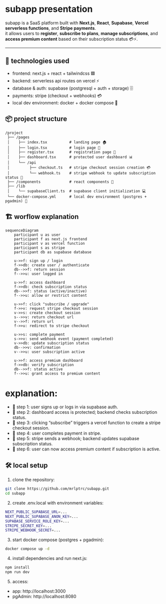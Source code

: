 # subapp presentation

subapp is a SaaS platform built with **Next.js**, **React**, **Supabase**, **Vercel serverless functions**, and **Stripe payments**.  
it allows users to **register**, **subscribe to plans**, **manage subscriptions**, and **access premium content** based on their subscription status 💳⚡.

---

## 🚀 technologies used

- frontend: next.js + react + tailwindcss 🟦  
- backend: serverless api routes on vercel ⚡  
- database & auth: supabase (postgresql + auth + storage) 🗄️  
- payments: stripe (checkout + webhooks) 💳  
- local dev environment: docker + docker compose 🐳

## 📦 project structure

```text
/project  
 ├── /pages
 │    ├── index.tsx          # landing page 🏠
 │    ├── login.tsx          # login page 🔑
 │    ├── register.tsx       # registration page 📝
 │    ├── dashboard.tsx      # protected user dashboard 📊
 │    └── /api
 │         ├── checkout.ts   # stripe checkout session creation 💳
 │         └── webhook.ts    # stripe webhook to update subscription status 🔔
 ├── /components             # react components 🧩
 ├── /lib
 │    └── supabaseClient.ts  # supabase client initialization 💻
 └── docker-compose.yml      # local dev environment (postgres + pgadmin) 🐳
```

## 🏗 worflow explanation

```mermaid
sequenceDiagram
    participant u as user
    participant f as next.js frontend
    participant v as vercel function
    participant s as stripe
    participant db as supabase database

    u->>f: sign up / login
    f->>db: create user / authenticate
    db-->>f: return session
    f-->>u: user logged in

    u->>f: access dashboard
    f->>db: check subscription status
    db-->>f: status (active/inactive)
    f-->>u: allow or restrict content

    u->>f: click "subscribe / upgrade"
    f->>v: request stripe checkout session
    v->>s: create checkout session
    s-->>v: return checkout url
    v-->>f: return url
    f->>u: redirect to stripe checkout

    u->>s: complete payment
    s->>v: send webhook event (payment completed)
    v->>db: update subscription status
    db-->>v: confirmation
    v-->>u: user subscription active

    u->>f: access premium dashboard
    f->>db: verify subscription
    db-->>f: status active
    f-->>u: grant access to premium content
```
# explanation:

- 🔹 step 1: user signs up or logs in via supabase auth.  
- 🔹 step 2: dashboard access is protected; backend checks subscription status.  
- 🔹 step 3: clicking “subscribe” triggers a vercel function to create a stripe checkout session.  
- 🔹 step 4: user completes payment in stripe.  
- 🔹 step 5: stripe sends a webhook; backend updates supabase subscription status.  
- 🔹 step 6: user can now access premium content if subscription is active.


## 🛠 local setup

1. clone the repository:

```bash
git clone https://github.com/mrlptrc/subapp.git
cd subapp
```

2. create .env.local with environment variables:
```bash
NEXT_PUBLIC_SUPABASE_URL=...
NEXT_PUBLIC_SUPABASE_ANON_KEY=...
SUPABASE_SERVICE_ROLE_KEY=...
STRIPE_SECRET_KEY=...
STRIPE_WEBHOOK_SECRET=...
```

3. start docker compose (postgres + pgadmin):
```bash
docker compose up -d
```

4. install dependencies and run next.js:
```bash
npm install
npm run dev
```

5. access:
- app: http://localhost:3000
- pgAdmin: http://localhost:8080
